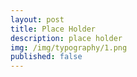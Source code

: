 ```yaml
---
layout: post
title: Place Holder
description: place holder
img: /img/typography/1.png
published: false
---
```


<div class="img_row">
	<img class="col two" src="{{ site.baseurl }}assets/img/typography/1.png" alt="" title="example image"/>
	<img class="col one" src="{{ site.baseurl }}assets/img/typography/2.png" alt="" title="example image"/>
</div>